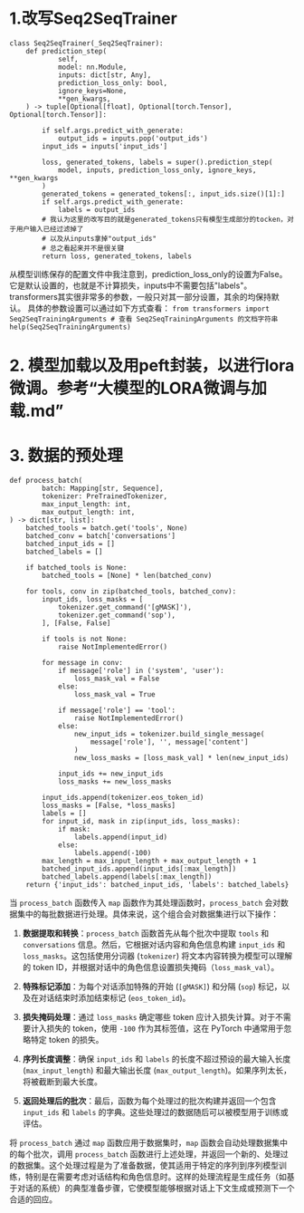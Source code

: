 # 1.改写Seq2SeqTrainer

```
class Seq2SeqTrainer(_Seq2SeqTrainer):
    def prediction_step(
            self,
            model: nn.Module,
            inputs: dict[str, Any],
            prediction_loss_only: bool,
            ignore_keys=None,
            **gen_kwargs,
    ) -> tuple[Optional[float], Optional[torch.Tensor], Optional[torch.Tensor]]:

        if self.args.predict_with_generate:
            output_ids = inputs.pop('output_ids')
        input_ids = inputs['input_ids']

        loss, generated_tokens, labels = super().prediction_step(
            model, inputs, prediction_loss_only, ignore_keys, **gen_kwargs
        )
        generated_tokens = generated_tokens[:, input_ids.size()[1]:]
        if self.args.predict_with_generate:
            labels = output_ids
        # 我认为这里的改写目的就是generated_tokens只有模型生成部分的tocken，对于用户输入已经过滤掉了
        # 以及从inputs拿掉"output_ids"
        # 总之看起来并不是很关键
        return loss, generated_tokens, labels
```
从模型训练保存的配置文件中我注意到，prediction_loss_only的设置为False。它是默认设置的，也就是不计算损失，inputs中不需要包括"labels"。
transformers其实很非常多的参数，一般只对其一部分设置，其余的均保持默认。
具体的参数设置可以通过如下方式查看：
        ```
         from transformers import Seq2SeqTrainingArguments
         # 查看 Seq2SeqTrainingArguments 的文档字符串
         help(Seq2SeqTrainingArguments)
        ```
        

# 2. 模型加载以及用peft封装，以进行lora微调。参考“大模型的LORA微调与加载.md”
# 3. 数据的预处理


```
def process_batch(
        batch: Mapping[str, Sequence],
        tokenizer: PreTrainedTokenizer,
        max_input_length: int,
        max_output_length: int,
) -> dict[str, list]:
    batched_tools = batch.get('tools', None)
    batched_conv = batch['conversations']
    batched_input_ids = []
    batched_labels = []

    if batched_tools is None:
        batched_tools = [None] * len(batched_conv)

    for tools, conv in zip(batched_tools, batched_conv):
        input_ids, loss_masks = [
            tokenizer.get_command('[gMASK]'),
            tokenizer.get_command('sop'),
        ], [False, False]

        if tools is not None:
            raise NotImplementedError()

        for message in conv:
            if message['role'] in ('system', 'user'):
                loss_mask_val = False
            else:
                loss_mask_val = True

            if message['role'] == 'tool':
                raise NotImplementedError()
            else:
                new_input_ids = tokenizer.build_single_message(
                    message['role'], '', message['content']
                )
                new_loss_masks = [loss_mask_val] * len(new_input_ids)

            input_ids += new_input_ids
            loss_masks += new_loss_masks

        input_ids.append(tokenizer.eos_token_id)
        loss_masks = [False, *loss_masks]
        labels = []
        for input_id, mask in zip(input_ids, loss_masks):
            if mask:
                labels.append(input_id)
            else:
                labels.append(-100)
        max_length = max_input_length + max_output_length + 1
        batched_input_ids.append(input_ids[:max_length])
        batched_labels.append(labels[:max_length])
    return {'input_ids': batched_input_ids, 'labels': batched_labels}
```

当 `process_batch` 函数传入 `map` 函数作为其处理函数时，`process_batch` 会对数据集中的每批数据进行处理。具体来说，这个组合会对数据集进行以下操作：

1. **数据提取和转换**：`process_batch` 函数首先从每个批次中提取 `tools` 和 `conversations` 信息。然后，它根据对话内容和角色信息构建 `input_ids` 和 `loss_masks`。这包括使用分词器 (`tokenizer`) 将文本内容转换为模型可以理解的 token ID，并根据对话中的角色信息设置损失掩码（`loss_mask_val`）。

2. **特殊标记添加**：为每个对话添加特殊的开始 (`[gMASK]`) 和分隔 (`sop`) 标记，以及在对话结束时添加结束标记 (`eos_token_id`)。

3. **损失掩码处理**：通过 `loss_masks` 确定哪些 token 应计入损失计算。对于不需要计入损失的 token，使用 `-100` 作为其标签值，这在 PyTorch 中通常用于忽略特定 token 的损失。

4. **序列长度调整**：确保 `input_ids` 和 `labels` 的长度不超过预设的最大输入长度 (`max_input_length`) 和最大输出长度 (`max_output_length`)。如果序列太长，将被截断到最大长度。

5. **返回处理后的批次**：最后，函数为每个处理过的批次构建并返回一个包含 `input_ids` 和 `labels` 的字典。这些处理过的数据随后可以被模型用于训练或评估。

将 `process_batch` 通过 `map` 函数应用于数据集时，`map` 函数会自动处理数据集中的每个批次，调用 `process_batch` 函数进行上述处理，并返回一个新的、处理过的数据集。这个处理过程是为了准备数据，使其适用于特定的序列到序列模型训练，特别是在需要考虑对话结构和角色信息时。这样的处理流程是生成任务（如基于对话的系统）的典型准备步骤，它使模型能够根据对话上下文生成或预测下一个合适的回应。
